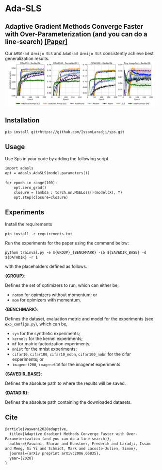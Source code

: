# Ada-SLS
## Adaptive Gradient Methods Converge Faster with Over-Parameterization (and you can do a line-search) [[Paper]](https://arxiv.org/abs/2006.06835)

Our `AMSGrad Armijo SLS` and `AdaGrad Armijo SLS`  consistently achieve best generalization results.
![](results/results_sls.png)

## Installation
```
pip install git+https://github.com/IssamLaradji/sps.git
```


## Usage

Use Sps in your code by adding the following script.

```
import adasls
opt = adasls.AdaSLS(model.parameters())

for epoch in range(100):
    opt.zero_grad()
    closure = lambda : torch.nn.MSELoss()(model(X), Y)
    opt.step(closure=closure)
```

## Experiments

Install the requirements

`pip install -r requirements.txt` 

Run the experiments for the paper using the command below:

```
python trainval.py -e ${GROUP}_{BENCHMARK} -sb ${SAVEDIR_BASE} -d ${DATADIR} -r 1
```

with the placeholders defined as follows.

**{GROUP}**: 

Defines the set of optimizers to run, which can either be,

- `nomom` for opimizers without momentum; or
- `mom` for opimizers with momentum.

**{BENCHMARK}**: 

Defines the dataset, evaluation metric and model for the experiments (see `exp_configs.py`), which can be,

- `syn` for the synthetic experiments;
- `kernels` for the kernel experiments;
- `mf` for matrix factorization experiments;
- `mnist` for the mnist experiments;
- `cifar10`, `cifar100`, `cifar10_nobn`, `cifar100_nobn` for the cifar experiments; or
- `imagenet200`, `imagenet10` for the imagenet experiments.

**{SAVEDIR_BASE}**: 

Defines the absolute path to where the results will be saved.

**{DATADIR}**: 

Defines the absolute path containing the downloaded datasets.


## Cite
```
@article{vaswani2020adaptive,
  title={Adaptive Gradient Methods Converge Faster with Over-Parameterization (and you can do a line-search)},
  author={Vaswani, Sharan and Kunstner, Frederik and Laradji, Issam and Meng, Si Yi and Schmidt, Mark and Lacoste-Julien, Simon},
  journal={arXiv preprint arXiv:2006.06835},
  year={2020}
}
```
